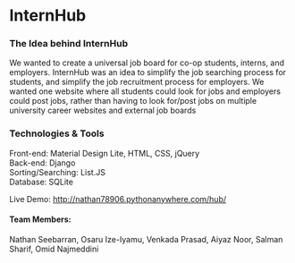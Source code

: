 # InternHub
### The Idea behind InternHub
We wanted to create a universal job board for co-op students, interns, and employers. InternHub was an idea to simplify the job searching process for students, and simplify the job recruitment process for employers. We wanted one website where all students could look for jobs and employers could post jobs, rather than having to look for/post jobs on multiple university career websites and external job boards

### Technologies & Tools
Front-end: Material Design Lite, HTML, CSS, jQuery  
Back-end: Django  
Sorting/Searching: List.JS  
Database: SQLite  

Live Demo: <http://nathan78906.pythonanywhere.com/hub/>

#### Team Members:
Nathan Seebarran, Osaru Ize-Iyamu, Venkada Prasad, Aiyaz Noor, Salman Sharif, Omid Najmeddini
